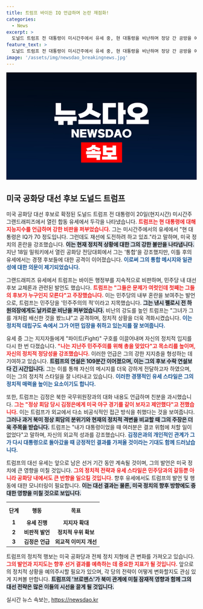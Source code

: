 ```yaml
---
title: 트럼프 바이든 IQ 언급하며 논란 재점화!
categories:
  - News
excerpt: >
  도널드 트럼프 전 대통령이 미시간주에서 유세 중, 현 대통령을 비난하며 정당 간 공방을 예고했다. 그는 바이든을 사기꾼으로 지칭하며 민주당의 내분을 조롱하고, 과거 북한 김정은과의 친분을 언급했다. 민주주의 수호를 주장하며 지지자들과 힘을 모으는 모습도 인상적이다.
feature_text: >
  도널드 트럼프 전 대통령이 미시간주에서 유세 중, 현 대통령을 비난하며 정당 간 공방을 예고했다. 그는 바이든을 사기꾼으로 지칭하며 민주당의 내분을 조롱하고, 과거 북한 김정은과의 친분을 언급했다. 민주주의 수호를 주장하며 지지자들과 힘을 모으는 모습도 인상적이다.
image: '/assets/img/newsdao_breakingnews.jpg'
---
```


<p><img src="/assets/img/newsdao_breakingnews.jpg" alt="implanttips 속보" /></p>

<h2 data-ke-size="size26">미국 공화당 대선 후보 도널드 트럼프</h2>

<p data-ke-size="size16"></p>

<p>미국 공화당 대선 후보로 확정된 도널드 트럼프 전 대통령이 20일(현지시간) 미시간주 그랜드래피즈에서 열린 합동 유세에서 두각을 나타냈습니다. <b><span style="color: #ee2323;">트럼프는 현 대통령에 대해 지능지수를 언급하며 강한 비판을 퍼부었습니다.</span></b> 그는 미시간주에서의 유세에서 "현 대통령은 IQ가 70 정도입니다. 그런데도 재선에 도전하려 하고 있죠."라고 말하며, 미국 정치의 혼란을 강조했습니다. <b><span style="background-color: #21538527;">이는 현재 정치적 상황에 대한 그의 강한 불만을 나타냅니다.</span></b> 지난 18일 밀워키에서 열린 공화당 전당대회에서 그는 '통합'을 강조했지만, 이틀 후의 유세에서는 경쟁 후보들에 대한 공격이 이어졌습니다. <b><span style="color: #1a5490;">이로써 그의 통합 메시지와 일관성에 대한 의문이 제기되었습니다.</span></b></p>

<p data-ke-size="size16"></p>

<p>그랜드래피즈 유세에서 트럼프는 바이든 행정부를 지속적으로 비판하며, 민주당 내 대선 후보 교체론과 관련된 발언도 했습니다. <b><span style="color: #ee2323;">트럼프는 "그들은 문제가 여럿인데 첫째는 그들의 후보가 누구인지 모른다"고 주장했습니다.</span></b> 이는 민주당의 내부 혼란을 보여주는 발언으로, 트럼프는 민주당을 '민주주의의 적'이라고 지목했습니다. <b><span style="background-color: #21538527;">그는 낸시 펠로시 전 하원의장에게도 날카로운 비난을 퍼부었습니다.</span></b> 비난의 강도를 높인 트럼프는 "그녀가 그를 개처럼 배신한 것을 봤느냐"고 공격하며, 정치적 상황을 더욱 격화시켰습니다. <b><span style="color: #1a5490;">이는 정치적 대립구도 속에서 그가 어떤 입장을 취하고 있는지를 잘 보여줍니다.</span></b></p>

<p data-ke-size="size16"></p>

<p>유세 중 그는 지지자들에게 "파이트(Fight)" 구호를 이끌어내며 자신의 정치적 입지를 다시 한 번 다졌습니다. <b><span style="color: #ee2323;">"나는 지난주 민주주의를 위해 총을 맞았다"고 목소리를 높이며, 자신의 정치적 정당성을 강조했습니다.</span></b> 이러한 언급은 그의 강한 지지층을 형성하는 데 기여하고 있습니다. <b><span style="background-color: #21538527;">트럼프의 연설은 109분간 이어졌으며, 이는 그의 후보 수락 연설보다 긴 시간입니다.</span></b> 그는 이를 통해 자신의 메시지를 더욱 강하게 전달하고자 하였으며, 이는 그의 정치적 스타일을 잘 나타내고 있습니다. <b><span style="color: #1a5490;">이러한 경쟁적인 유세 스타일은 그의 정치적 매력을 높이는 요소이기도 합니다.</span></b></p>

<p data-ke-size="size16"></p>

<p>또한, 트럼프는 김정은 북한 국무위원장과의 대화 내용도 언급하며 친분을 과시했습니다. <b><span style="color: #ee2323;">그는 "정상 회담 당시 김정은에게 미국 야구 경기를 같이 보자고 제안했다"고 전했습니다.</span></b> 이는 트럼프가 외교에서 다소 비공식적인 접근 방식을 취했다는 것을 보여줍니다. <b><span style="background-color: #21538527;">그러나 과거 북미 정상 회담의 분위기와 현재의 정치적 격변을 비교할 때 그의 주장은 더욱 주목을 받습니다.</span></b> 트럼프는 "내가 대통령이었을 때 여러분은 결코 위험에 처할 일이 없었다"고 말하며, 자신의 외교적 성과를 강조했습니다. <b><span style="color: #1a5490;">김정은과의 개인적인 관계가 그가 다시 대통령으로 돌아갔을 때 긍정적인 결과를 가져올 것이라는 기대도 함께 드러났습니다.</span></b></p>

<p data-ke-size="size16"></p>

<p>트럼프의 대선 유세는 앞으로 남은 선거 기간 동안 계속될 것이며, 그의 발언은 미국 정치에 큰 영향을 미칠 것입니다. <b><span style="color: #ee2323;">그의 정치적 전략과 유세 스타일은 민주당과의 갈등뿐 아니라 공화당 내에서도 큰 반향을 일으킬 것입니다.</span></b> 향후 유세에서도 트럼프의 발언 및 행동에 대한 모니터링이 필요합니다. <b><span style="background-color: #21538527;">이는 대선 결과는 물론, 미국 정치의 향후 방향에도 중대한 영향을 미칠 것으로 보입니다.</span></b> </p>

<p data-ke-size="size16"></p>

<table style="width:100%">
    <tr>
        <th style="text-align: center; height: 34px;"><b>단계</b></th>
        <th style="text-align: center; height: 34px;"><b>행동</b></th>
        <th style="text-align: center; height: 34px;"><b>목표</b></th>
    </tr>
    <tr>
        <td style="text-align: center; height: 17px;"><b>1</b></td>
        <td style="text-align: center; height: 17px;"><b>유세 진행</b></td>
        <td style="text-align: center; height: 17px;"><b>지지자 확대</b></td>
    </tr>
    <tr>
        <td style="text-align: center; height: 17px;"><b>2</b></td>
        <td style="text-align: center; height: 17px;"><b>비판적 발언</b></td>
        <td style="text-align: center; height: 17px;"><b>정치적 우위 확보</b></td>
    </tr>
    <tr>
        <td style="text-align: center; height: 17px;"><b>3</b></td>
        <td style="text-align: center; height: 17px;"><b>김정은 언급</b></td>
        <td style="text-align: center; height: 17px;"><b>외교적 이미지 개선</b></td>
    </tr>
</table>

<p data-ke-size="size16"></p>

<p>트럼프의 정치적 행보는 미국 공화당과 전체 정치 지형에 큰 변화를 가져오고 있습니다. <b><span style="color: #ee2323;">그의 발언과 지지도는 향후 선거 결과를 예측하는 데 중요한 지표가 될 것입니다.</span></b> 앞으로의 정치적 상황을 예의주시할 필요가 있으며, 각 당의 전략이 어떻게 변화할지도 관심 있게 지켜볼 만합니다. <b><span style="background-color: #21538527;">트럼프의 '브로맨스'가 북미 관계에 미칠 잠재적 영향과 함께 그의 대선 전략은 많은 이들의 시선을 끌게 될 것입니다.</span></b> </p>
실시간 뉴스 속보는, <a href="https://newsdao.kr" rel="dofollow">https://newsdao.kr</a>


